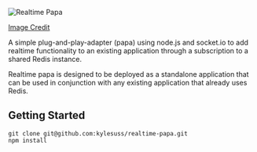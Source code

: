 ![Realtime Papa](http://i.imgur.com/sSknbIf.png)
 
 [Image Credit](https://accounts-flickr.yahoo.com/photos/54049036@N00/2838065275)

 A simple plug-and-play-adapter (papa) using node.js and socket.io to add realtime functionality to an existing application through a subscription to a shared Redis instance.

 Realtime papa is designed to be deployed as a standalone application that can be used in conjunction with any existing application that already uses Redis.

 ## Getting Started

 ```
 git clone git@github.com:kylesuss/realtime-papa.git
 npm install
 ```